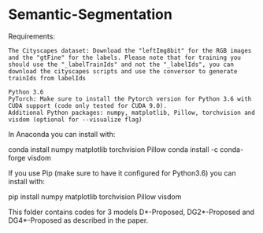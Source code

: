 # Semantic-Segmentation
Requirements:

    The Cityscapes dataset: Download the "leftImg8bit" for the RGB images and the "gtFine" for the labels. Please note that for training you should use the "_labelTrainIds" and not the "_labelIds", you can download the cityscapes scripts and use the conversor to generate trainIds from labelIds
    
    Python 3.6
    PyTorch: Make sure to install the Pytorch version for Python 3.6 with CUDA support (code only tested for CUDA 9.0).
    Additional Python packages: numpy, matplotlib, Pillow, torchvision and visdom (optional for --visualize flag)

In Anaconda you can install with:

conda install numpy matplotlib torchvision Pillow
conda install -c conda-forge visdom

If you use Pip (make sure to have it configured for Python3.6) you can install with:

pip install numpy matplotlib torchvision Pillow visdom

This folder contains codes for 3 models D*-Proposed, DG2*-Proposed and DG4*-Proposed as described in the paper.
